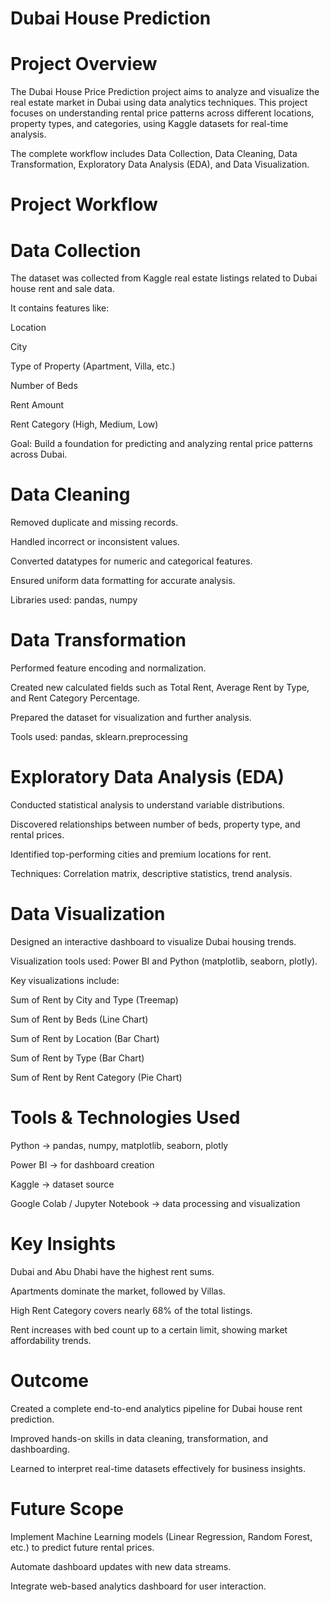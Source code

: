 # Dubai House Prediction

# Project Overview

The Dubai House Price Prediction project aims to analyze and visualize the real estate market in Dubai using data analytics techniques.
This project focuses on understanding rental price patterns across different locations, property types, and categories, using Kaggle datasets for real-time analysis.

The complete workflow includes Data Collection, Data Cleaning, Data Transformation, Exploratory Data Analysis (EDA), and Data Visualization.

# Project Workflow
# Data Collection

The dataset was collected from Kaggle real estate listings related to Dubai house rent and sale data.

It contains features like:

Location

City

Type of Property (Apartment, Villa, etc.)

Number of Beds

Rent Amount

Rent Category (High, Medium, Low)

Goal: Build a foundation for predicting and analyzing rental price patterns across Dubai.

# Data Cleaning

Removed duplicate and missing records.

Handled incorrect or inconsistent values.

Converted datatypes for numeric and categorical features.

Ensured uniform data formatting for accurate analysis.

Libraries used: pandas, numpy

# Data Transformation

Performed feature encoding and normalization.

Created new calculated fields such as Total Rent, Average Rent by Type, and Rent Category Percentage.

Prepared the dataset for visualization and further analysis.

Tools used: pandas, sklearn.preprocessing

# Exploratory Data Analysis (EDA)

Conducted statistical analysis to understand variable distributions.

Discovered relationships between number of beds, property type, and rental prices.

Identified top-performing cities and premium locations for rent.

Techniques: Correlation matrix, descriptive statistics, trend analysis.

# Data Visualization

Designed an interactive dashboard to visualize Dubai housing trends.

Visualization tools used: Power BI and Python (matplotlib, seaborn, plotly).

Key visualizations include:

  Sum of Rent by City and Type (Treemap)
  
  Sum of Rent by Beds (Line Chart)
  
  Sum of Rent by Location (Bar Chart)
  
  Sum of Rent by Type (Bar Chart)
  
  Sum of Rent by Rent Category (Pie Chart)

# Tools & Technologies Used

Python → pandas, numpy, matplotlib, seaborn, plotly

Power BI → for dashboard creation

Kaggle → dataset source

Google Colab / Jupyter Notebook → data processing and visualization

# Key Insights

Dubai and Abu Dhabi have the highest rent sums.

Apartments dominate the market, followed by Villas.

High Rent Category covers nearly 68% of the total listings.

Rent increases with bed count up to a certain limit, showing market affordability trends.

# Outcome

Created a complete end-to-end analytics pipeline for Dubai house rent prediction.

Improved hands-on skills in data cleaning, transformation, and dashboarding.

Learned to interpret real-time datasets effectively for business insights.

# Future Scope

Implement Machine Learning models (Linear Regression, Random Forest, etc.) to predict future rental prices.

Automate dashboard updates with new data streams.

Integrate web-based analytics dashboard for user interaction.
